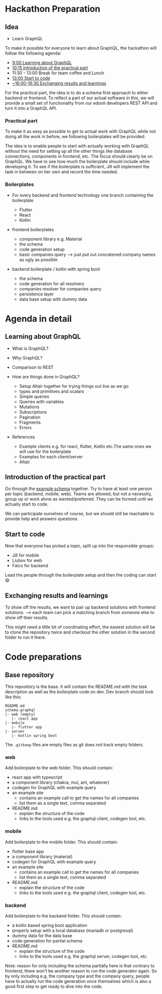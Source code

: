 # Hackathon Preparation

## Idea

- Learn GraphQL

To make it possible for everyone to learn about GraphQL, the hackathon will follow the following agenda:

- [9:00 Learning about GraphQL](#learning-about-graphql)
- [10:15 Introduction of the practical part](#introduction-of-the-practical-part)
- 11:30 - 13:00 Break for team coffee and Lunch
- [13:00 Start to code](#start-to-code)
- [~16:00-16:30 Exchanging results and learnings](#exchanging-results-and-learnings)

For the practical part, the idea is to do a schema first approach to either backend or frontend. To reflect a part of our actual software in this, we will provide a small set of functionality from our edooli developers REST API and turn it into a GraphQL API.

### Practical part

To make it as easy as possible to get to actual work with GraphQL while not doing all the work in before, we following boilerplates will be provided.

The idea is to enable people to start with actually working with GraphQL without the need for setting up all the other things like database connections, components in frontend, etc. The focus should clearly be on GraphQL. We have to see how much the boilerplate should include while developing it. To see if the boilerplate is sufficient, Jill will implement the task in between on her own and record the time needed.

### Boilerplates

- For every backend and frontend technology one branch containing the boilerplate

  - Flutter
  - React
  - Kotlin

- frontend boilerplates

  - component library e.g. Material
  - the schema
  - code generation setup
  - basic companies query --> just put out concatened company names as ugly as possible

- backend boilerplate / kotlin with spring boot

  - the schema
  - code generation for all resolvers
  - companies resolver for companies query
  - persistence layer
  - data base setup with dummy data

# Agenda in detail

## Learning about GraphQL

- What is GraphQL?

- Why GraphQL?

- Comparison to REST

- How are things done in GraphQL?

  - Setup Altair together for trying things out live as we go
  - types and primitives and scalars
  - Simple queries
  - Queries with variables
  - Mutations
  - Subscriptions
  - Pagination
  - Fragments
  - Errors

- References
  - Example clients e.g. for react, flutter, Kotlin etc.The same ones we will use for the boilerplate
  - Examples for each client/server
  - Altair

## Introduction of the practical part

Go through the [example schema](./schema.graphql) together.
Try to have at least one person per topic (backend, mobile, web).
Teams are allowed, but not a necessity, group up or work alone as wanted/preferred.
They can be formed until we actually start to code.

We can participate ourselves of course, but we should still be reachable to provide help and answers questions.

## Start to code

Now that everyone has picked a topic, split up into the responsible groups:

- Jill for mobile
- Liubov for web
- Falco for backend

Lead the people through the boilerplate setup and then the coding can start 😄

## Exchanging results and learnings

To show off the results, we want to pair up backend solutions with frontend solutions.
--> each team can pick a matching branch from someone else to show off their results.

This might need a little bit of coordinating effort, the easiest solution will be to clone the repository twice and checkout the other solution in the second folder to run it there.

# Code preparations

## Base repository

This repository is the base. It will contain the README.md with the task description as well as the boilerplate code on dev.
Dev branch should look like this:

```
README.md
schema.graphql
|- web (empty)
   |- react app
|- mobile
   |- flutter app
|- server
   |- kotlin spring boot
```

The `.gitkeep` files are empty files as git does not track empty folders.

### web

Add boilerplate to the web folder.
This should contain:

- react app with typescript
- a component library (chakra, mui, ant, whatever)
- codegen for GraphQL with example query
- an example site
  - contains an example call to get the names for all companies
  - list them as a single text, comma separated
- README.md
  - explain the structure of the code
  - links to the tools used e.g. the graphql client, codegen tool, etc.

### mobile

Add boilerplate to the mobile folder.
This should contain:

- flutter base app
- a component library (material)
- codegen for GraphQL with example query
- an example site
  - contains an example call to get the names for all companies
  - list them as a single text, comma separated
- README.md
  - explain the structure of the code
  - links to the tools used e.g. the graphql client, codegen tool, etc.

### backend

Add boilerplate to the backend folder.
This should contain:

- a kotlin based spring boot application
- properly setup with a local database (mariadb or postgresql)
- dummy data for the data base
- code generation for partial schema
- README.md
  - explain the structure of the code
  - links to the tools used e.g. the graphql server, codegen tool, etc.

Note: reason for only including the schema partially here is that contrary to frontend, there won't be another reason to run the code generator again. So by only including e.g. the company type and the company query, people have to actually run the code generation once themselves which is also a good first step to get ready to dive into the code.
